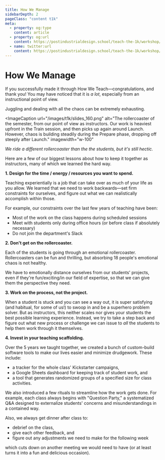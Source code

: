 ```yaml
---
title: How We Manage
sidebarDepth: 2
pageClass: "content t1k"
meta:
  - property: og:type
    content: article  
  - property: og:url
    content: https://postindustrialdesign.school/teach-the-1k/workshop/how-we-manage/
  - name: twitter:url
    content: https://postindustrialdesign.school/teach-the-1k/workshop/how-we-manage/
---
```


# How We Manage

If you successfully made it through How We Teach—congratulations, and thank you! You may have noticed that it is *a lot*, especially from an instructional point of view.

Juggling and dealing with all the chaos can be extremely exhausting.

<ImageCaption
 url="/images/t1k/slides_160.png"
 alt="The rollercoaster of the semester, from our point of view as instructors. Our work is heaviest upfront in the Train session, and then picks up again around Launch. However, chaos is building steadily during the Prepare phase, dropping off steeply after Launch."
 imagewidth="w-100"
 >

 *We ride a different rollercoaster than the the students, but it's still hectic.*

 </ImageCaption>

Here are a few of our biggest lessons about how to keep it together as instructors, many of which we learned the hard way.

**1. Design for the time / energy / resources you want to spend.**

Teaching experientially is a job that can take over as much of your life as you allow. We learned that we need to work backwards—set firm constraints for ourselves, and figure out what we can realistically accomplish within those.

For example, our constraints over the last few years of teaching have been:

* Most of the work on the class happens during scheduled sessions
* Meet with students only during office hours (or before class if absolutely necessary)
* Do not join the department's Slack

**2. Don't get on the rollercoaster.**

Each of the students is going through an emotional rollercoaster. Rollercoasters can be fun and thrilling, but absorbing 18 people's emotional chaos is not healthy.

We have to emotionally distance ourselves from our students' projects, even if they're fun/exciting/in our field of expertise, so that we can give them the perspective they need.

**3. Work on the process, not the project.**

When a student is stuck and you can see a way out, it is super satisfying (and habitual, for some of us!) to swoop in and be a superhero problem solver. But as instructors, this neither scales nor gives your students the best possible learning experience. Instead, we try to take a step back and figure out what new process or challenge we can issue to *all* the students to help them work through it themselves.

**4. Invest in your teaching scaffolding.**

Over the 5 years we taught together, we created a bunch of custom-build software tools to make our lives easier and minimize drudgework. These include:

* a tracker for the whole class' Kickstarter campaigns,
* a Google Sheets dashboard for keeping track of student work, and
* a tool that generates randomized groups of a specified size for class activities.

We also introduced a few rituals to streamline how the work gets done. For example, each class always begins with "Question Party," a systematized Q&A designed to externalize students' concerns and misunderstandings in a contained way.

Also, we always get dinner after class to:

* debrief on the class,
* give each other feedback, and
* figure out any adjustments we need to make for the following week

which cuts down on another meeting we would need to have (or at least turns it into a fun and delicious occasion).

<Highlight/>
